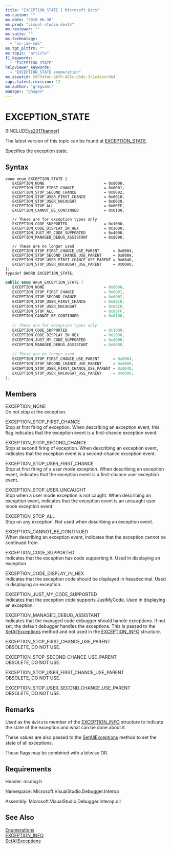 ```yaml
---
title: "EXCEPTION_STATE | Microsoft Docs"
ms.custom: ""
ms.date: "2018-06-30"
ms.prod: "visual-studio-dev14"
ms.reviewer: ""
ms.suite: ""
ms.technology: 
  - "vs-ide-sdk"
ms.tgt_pltfrm: ""
ms.topic: "article"
f1_keywords: 
  - "EXCEPTION_STATE"
helpviewer_keywords: 
  - "EXCEPTION_STATE enumeration"
ms.assetid: 597f4f4c-9b70-485c-b5dc-3c2e3aecc664
caps.latest.revision: 12
ms.author: "gregvanl"
manager: "ghogen"
---
```

# EXCEPTION_STATE
[!INCLUDE[vs2017banner](../../../includes/vs2017banner.md)]

The latest version of this topic can be found at [EXCEPTION_STATE](https://docs.microsoft.com/visualstudio/extensibility/debugger/reference/exception-state).  
  
Specifies the exception state.  
  
## Syntax  
  
```cpp#  
enum enum_EXCEPTION_STATE {   
   EXCEPTION_NONE                          = 0x0000,  
   EXCEPTION_STOP_FIRST_CHANCE             = 0x0001,  
   EXCEPTION_STOP_SECOND_CHANCE            = 0x0002,  
   EXCEPTION_STOP_USER_FIRST_CHANCE        = 0x0010,  
   EXCEPTION_STOP_USER_UNCAUGHT            = 0x0020,  
   EXCEPTION_STOP_ALL                      = 0x00FF,  
   EXCEPTION_CANNOT_BE_CONTINUED           = 0x0100,  
  
   // These are for exception types only  
   EXCEPTION_CODE_SUPPORTED                = 0x1000,  
   EXCEPTION_CODE_DISPLAY_IN_HEX           = 0x2000,  
   EXCEPTION_JUST_MY_CODE_SUPPORTED        = 0x4000,  
   EXCEPTION_MANAGED_DEBUG_ASSISTANT       = 0x8000,  
  
   // These are no longer used  
   EXCEPTION_STOP_FIRST_CHANCE_USE_PARENT      = 0x0004,  
   EXCEPTION_STOP_SECOND_CHANCE_USE_PARENT     = 0x0008,  
   EXCEPTION_STOP_USER_FIRST_CHANCE_USE_PARENT = 0x0040,  
   EXCEPTION_STOP_USER_UNCAUGHT_USE_PARENT     = 0x0080,  
};  
typedef DWORD EXCEPTION_STATE;  
```  
  
```csharp  
public enum enum_EXCEPTION_STATE {   
   EXCEPTION_NONE                          = 0x0000,  
   EXCEPTION_STOP_FIRST_CHANCE             = 0x0001,  
   EXCEPTION_STOP_SECOND_CHANCE            = 0x0002,  
   EXCEPTION_STOP_USER_FIRST_CHANCE        = 0x0010,  
   EXCEPTION_STOP_USER_UNCAUGHT            = 0x0020,  
   EXCEPTION_STOP_ALL                      = 0x00FF,  
   EXCEPTION_CANNOT_BE_CONTINUED           = 0x0100,  
  
   // These are for exception types only  
   EXCEPTION_CODE_SUPPORTED                = 0x1000,  
   EXCEPTION_CODE_DISPLAY_IN_HEX           = 0x2000,  
   EXCEPTION_JUST_MY_CODE_SUPPORTED        = 0x4000,  
   EXCEPTION_MANAGED_DEBUG_ASSISTANT       = 0x8000,  
  
   // These are no longer used  
   EXCEPTION_STOP_FIRST_CHANCE_USE_PARENT      = 0x0004,  
   EXCEPTION_STOP_SECOND_CHANCE_USE_PARENT     = 0x0008,  
   EXCEPTION_STOP_USER_FIRST_CHANCE_USE_PARENT = 0x0040,  
   EXCEPTION_STOP_USER_UNCAUGHT_USE_PARENT     = 0x0080,  
};  
```  
  
## Members  
 EXCEPTION_NONE  
 Do not stop at the exception.  
  
 EXCEPTION_STOP_FIRST_CHANCE  
 Stop at first firing of exception. When describing an exception event, this flag indicates that the exception event is a first-chance exception event.  
  
 EXCEPTION_STOP_SECOND_CHANCE  
 Stop at second firing of exception. When describing an exception event, indicates that the exception event is a second-chance exception event.  
  
 EXCEPTION_STOP_USER_FIRST_CHANCE  
 Stop at first firing of a user mode exception. When describing an exception event, indicates that the exception event is a first-chance user exception event.  
  
 EXCEPTION_STOP_USER_UNCAUGHT  
 Stop when a user mode exception is not caught. When describing an exception event, indicates that the exception event is an uncaught user mode exception event.  
  
 EXCEPTION_STOP_ALL  
 Stop on any exception. Not used when describing an exception event.  
  
 EXCEPTION_CANNOT_BE_CONTINUED  
 When describing an exception event, indicates that the exception cannot be continued from.  
  
 EXCEPTION_CODE_SUPPORTED  
 Indicates that the exception has code supporting it. Used in displaying an exception  
  
 EXCEPTION_CODE_DISPLAY_IN_HEX  
 Indicates that the exception code should be displayed in hexadecimal. Used in displaying an exception.  
  
 EXCEPTION_JUST_MY_CODE_SUPPORTED  
 Indicates that the exception code supports JustMyCode. Used in displaying an exception.  
  
 EXCEPTION_MANAGED_DEBUG_ASSISTANT  
 Indicates that the managed code debugger should handle exceptions. If not set, the default debugger handles the exceptions. This is passed to the [SetAllExceptions](../../../extensibility/debugger/reference/idebugengine3-setallexceptions.md) method and not used in the [EXCEPTION_INFO](../../../extensibility/debugger/reference/exception-info.md) structure.  
  
 EXCEPTION_STOP_FIRST_CHANCE_USE_PARENT  
 OBSOLETE, DO NOT USE.  
  
 EXCEPTION_STOP_SECOND_CHANCE_USE_PARENT  
 OBSOLETE, DO NOT USE.  
  
 EXCEPTION_STOP_USER_FIRST_CHANCE_USE_PARENT  
 OBSOLETE, DO NOT USE.  
  
 EXCEPTION_STOP_USER_SECOND_CHANCE_USE_PARENT  
 OBSOLETE, DO NOT USE.  
  
## Remarks  
 Used as the `dwState` member of the [EXCEPTION_INFO](../../../extensibility/debugger/reference/exception-info.md) structure to indicate the state of the exception and what can be done about it.  
  
 These values are also passed to the [SetAllExceptions](../../../extensibility/debugger/reference/idebugengine3-setallexceptions.md) method to set the state of all exceptions.  
  
 These flags may be combined with a bitwise OR.  
  
## Requirements  
 Header: msdbg.h  
  
 Namespace: Microsoft.VisualStudio.Debugger.Interop  
  
 Assembly: Microsoft.VisualStudio.Debugger.Interop.dll  
  
## See Also  
 [Enumerations](../../../extensibility/debugger/reference/enumerations-visual-studio-debugging.md)   
 [EXCEPTION_INFO](../../../extensibility/debugger/reference/exception-info.md)   
 [SetAllExceptions](../../../extensibility/debugger/reference/idebugengine3-setallexceptions.md)

